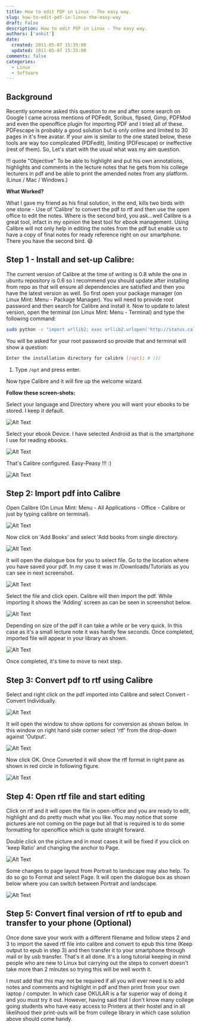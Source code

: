 ```yaml
---
title: How to edit PDF in Linux - The easy way.
slug: how-to-edit-pdf-in-linux-the-easy-way
draft: False
description: How to edit PDF in Linux - The easy way.
authors: ['ankit']
date: 
  created: 2011-05-07 15:35:00
  updated: 2011-05-07 15:35:00
comments: false
categories:
  - Linux
  - Software
---
```


## Background

Recently someone asked this question to me and after some search on Google I came across mentions of PDFedit, Scribus, flpsed, Gimp, PDFMod and even the openoffice plugin for importing PDF and I tried all of these. PDFescape is probably a good solution but is only online and limited to 30 pages in it's free avatar. If your aim is similar to the one stated below, these tools are way too complicated (PDFedit), limiting (PDFescape) or ineffective (rest of them).
So, Let's start with the usual what was my aim question.

!!! quote "Objective"
    To be able to highlight and put his own annotations, highlights and comments in the lecture notes that he gets from his college lecturers in pdf and be able to print the amended notes from any platform. (Linux / Mac / Windows.)

<!-- more -->

**What Worked?**

What I gave my friend as his final solution, in the end, kills two birds with one stone -  Use of 'Calibre' to convert the pdf to rtf and then use the open office to edit the notes. Where is the second bird, you ask...well Calibre is a great tool, infact in my opinion the best tool for ebook management. Using Calibre will not only help in editing the notes from the pdf but enable us to have a copy of final notes for ready reference right on our smartphone. There you have the second bird. :smile:

## Step 1 - Install and set-up Calibre:

The current version of Calibre at the time of writing is 0.8 while the one in ubuntu repository is 0.6 so I recommend you should update after installing from repo as that will ensure all dependencies are satisfied and then you have the latest version as well.
So first open your package manager (on Linux Mint: Menu - Package Manager). You will need to provide root password and then search for Calibre and install it.
Now to update to latest version, open the terminal (on Linux Mint: Menu - Terminal) and type the following command:
   
```bash
sudo python -c "import urllib2; exec urllib2.urlopen('http://status.calibre-ebook.com/linux_installer').read(); main()"
```

You will be asked for your root password so provide that and terminal will show a question:

```bash
Enter the installation directory for calibre [/opt]: # (1)
```
1.  Type `/opt` and press enter.
   
Now type Calibre and it will fire up the welcome wizard.

**Follow these screen-shots:**

Select your language and Directory where you will want your ebooks to be stored. I keep it default.


![Alt Text](../assets/images/2016/07/20110507_Fig_1.png)

Select your ebook Device. I have selected Android as that is the smartphone I use for reading ebooks.


![Alt Text](../assets/images/2016/07/20110507_Fig_2.png)

That's Calibre configured. Easy-Peasy !!! :)


![Alt Text](../assets/images/2016/07/20110507_Fig_3.png)


## Step 2: Import pdf into Calibre

Open Calibre (On Linux Mint: Menu - All Applications - Office - Calibre or just by typing calibre on terminal).

![Alt Text](../assets/images/2016/07/20110507_Fig_4.png)

Now click on 'Add Books' and select 'Add books from single directory.

![Alt Text](../assets/images/2016/07/20110507_Fig_5.png)

It will open the dialogue box for you to select file. Go to the location where you have saved your pdf. In my case it was in /Downloads/Tutorials as you can see in next screenshot.

![Alt Text](../assets/images/2016/07/20110507_Fig_6.png)

Select the file and click open. Calibre will then import the pdf. While importing it shows the 'Adding' screen as can be seen in screenshot below.

![Alt Text](../assets/images/2016/07/20110507_Fig_7.png)

Depending on size of the pdf it can take a while or be very quick. In this case as it's a small lecture note it was hardly few seconds. Once completed, imported file will appear in your library as shown.

![Alt Text](../assets/images/2016/07/20110507_Fig_8.png)

Once completed, it's time to move to next step.


## Step 3: Convert pdf to rtf using Calibre

Select and right click on the pdf imported into Calibre and select Convert - Convert Individually.

![Alt Text](../assets/images/2016/07/20110507_Fig_9.png)

It will open the window to show options for conversion as shown below. In this window on right hand side corner select 'rtf' from the drop-down against 'Output'.

![Alt Text](../assets/images/2016/07/20110507_Fig_10.png)

Now click OK. Once Converted it will show the rtf format in right pane as shown in red circle in following figure.

![Alt Text](../assets/images/2016/07/20110507_Fig_11.png)


## Step 4: Open rtf file and start editing

Click on rtf and it will open the file in open-office and you are ready to edit, highlight and do pretty much what you like.
You may notice that some pictures are not coming on the page but all that is required is to do some formatting for openoffice which is quite straight forward.

Double click on the picture and in most cases it will be fixed if you click on 'keep Ratio' and changing the anchor to Page.

![Alt Text](../assets/images/2016/07/20110507_Fig_12.png)

Some changes to page layout from Portrait to landscape may also help. To do so go to Format and select Page. It will open the dialogue box as shown below where you can switch between Portrait and landscape.

![Alt Text](../assets/images/2016/07/20110507_Fig_13.png)


## Step 5: Convert final version of rtf to epub and transfer to your phone (Optional)

Once done save your work with a different filename and follow steps 2 and 3 to import the saved rtf file into calibre and convert to epub this time (Keep output to epub in step 3) and then transfer it to your smartphone through mail or by usb transfer.
That's it all done. It's a long tutorial keeping in mind people who are new to Linux but carrying out the steps to convert doesn't take more than 2 minutes so trying this will be well worth it.

I must add that this may not be required if all you will ever need is to add notes and comments and highlight in pdf and then print from your own laptop / computer. In which case OKULAR is a far superior way of doing it and you must try it out. However, having said that I don't know many college going students who have easy access to Printers at their hostel and in all likelihood their print-outs will be from college library in which case solution above should come handy.